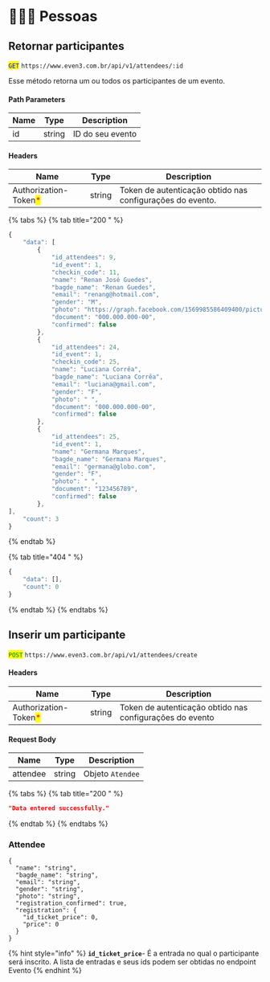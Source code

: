 # 🧑‍🤝‍🧑 Pessoas

## Retornar participantes

<mark style="color:blue;">`GET`</mark> `https://www.even3.com.br/api/v1/attendees/:id`

Esse método retorna um ou todos os participantes de um evento.

#### Path Parameters

| Name | Type   | Description      |
| ---- | ------ | ---------------- |
| id   | string | ID do seu evento |

#### Headers

| Name                                                  | Type   | Description                                               |
| ----------------------------------------------------- | ------ | --------------------------------------------------------- |
| Authorization-Token<mark style="color:red;">\*</mark> | string | Token de autenticação obtido nas configurações do evento. |

{% tabs %}
{% tab title="200 " %}
```javascript
{
    "data": [
        {
            "id_attendees": 9,
            "id_event": 1,
            "checkin_code": 11,
            "name": "Renan José Guedes",
            "bagde_name": "Renan Guedes",
            "email": "renang@hotmail.com",
            "gender": "M",
            "photo": "https://graph.facebook.com/1569985586409400/picture?width=150&height=150",
            "document": "000.000.000-00",
            "confirmed": false
        },
        {
            "id_attendees": 24,
            "id_event": 1,
            "checkin_code": 25,
            "name": "Luciana Corrêa",
            "bagde_name": "Luciana Corrêa",
            "email": "luciana@gmail.com",
            "gender": "F",
            "photo": " ",
            "document": "000.000.000-00",
            "confirmed": false
        },
        {
            "id_attendees": 25,
            "id_event": 1,
            "name": "Germana Marques",
            "bagde_name": "Germana Marques",
            "email": "germana@globo.com",
            "gender": "F",
            "photo": " ",
            "document": "123456789",
            "confirmed": false
        },
],
    "count": 3
}

```
{% endtab %}

{% tab title="404 " %}
```javascript
{
    "data": [],
    "count": 0
}
```
{% endtab %}
{% endtabs %}

## Inserir um participante

<mark style="color:green;">`POST`</mark> `https://www.even3.com.br/api/v1/attendees/create`

#### Headers

| Name                                                  | Type   | Description                                              |
| ----------------------------------------------------- | ------ | -------------------------------------------------------- |
| Authorization-Token<mark style="color:red;">\*</mark> | string | Token de autenticação obtido nas configurações do evento |

#### Request Body

| Name     | Type   | Description      |
| -------- | ------ | ---------------- |
| attendee | string | Objeto `Atendee` |

{% tabs %}
{% tab title="200 " %}
```json
"Data entered successfully."
```
{% endtab %}
{% endtabs %}

### Attendee

```
{
  "name": "string",
  "bagde_name": "string",
  "email": "string",
  "gender": "string",
  "photo": "string",
  "registration_confirmed": true,
  "registration": {
    "id_ticket_price": 0,
    "price": 0
  }
}
```

{% hint style="info" %}
**`id_ticket_price`**- É a entrada no qual o participante será inscrito. A lista de entradas e seus ids podem ser obtidas no endpoint Evento
{% endhint %}
